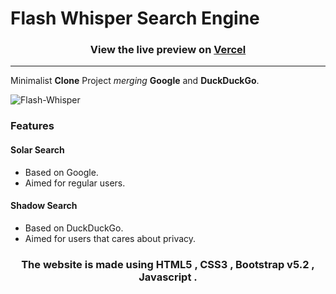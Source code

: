 
# Flash Whisper Search Engine

### <p align="center"> View the live preview on [Vercel](https://flashwhisper.vercel.app/)</p>

---

Minimalist **Clone** Project  *merging* **Google** and **DuckDuckGo**.

![Flash-Whisper](https://user-images.githubusercontent.com/59540565/174652862-120b808f-bc7b-4aac-a970-ba57d9e5c5a1.png)

### Features

#### Solar Search

 - Based on Google.  
 - Aimed for regular users.

#### Shadow Search

 - Based on DuckDuckGo. 
 - Aimed for users that cares about privacy.

### <p align="center"> The website is made using HTML5 , CSS3 , Bootstrap v5.2 , Javascript .</p>
